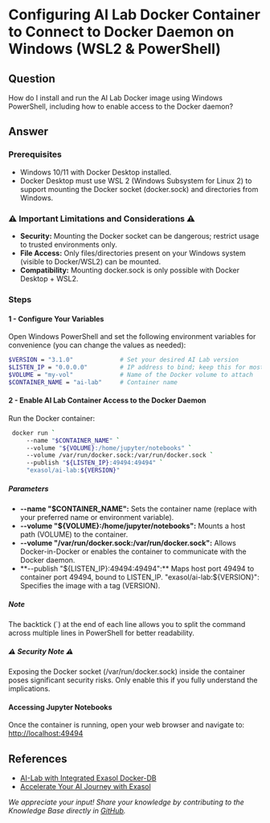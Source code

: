 # Configuring AI Lab Docker Container to Connect to Docker Daemon on Windows (WSL2 & PowerShell)

## Question

How do I install and run the AI Lab Docker image using Windows PowerShell, including how to enable access to the Docker daemon?

## Answer

### Prerequisites

* Windows 10/11 with Docker Desktop installed.
* Docker Desktop must use WSL 2 (Windows Subsystem for Linux 2) to support mounting the Docker socket (docker.sock) and directories from Windows.

### ⚠ Important Limitations and Considerations ⚠

* **Security:** Mounting the Docker socket can be dangerous; restrict usage to trusted environments only.
* **File Access:** Only files/directories present on your Windows system (visible to Docker/WSL2) can be mounted.
* **Compatibility:** Mounting docker.sock is only possible with Docker Desktop + WSL2.

### Steps

#### 1 - Configure Your Variables

Open Windows PowerShell and set the following environment variables for convenience (you can change the values as needed):

```bash
$VERSION = "3.1.0"             # Set your desired AI Lab version
$LISTEN_IP = "0.0.0.0"         # IP address to bind; keep this for most cases
$VOLUME = "my-vol"             # Name of the Docker volume to attach
$CONTAINER_NAME = "ai-lab"     # Container name
```

#### 2 - Enable AI Lab Container Access to the Docker Daemon

Run the Docker container:

```bash
 docker run `
     --name "$CONTAINER_NAME" `
     --volume "${VOLUME}:/home/jupyter/notebooks" `
     --volume /var/run/docker.sock:/var/run/docker.sock `
     --publish "${LISTEN_IP}:49494:49494" `
     "exasol/ai-lab:${VERSION}"
```

##### Parameters

* **--name "$CONTAINER_NAME":** Sets the container name (replace with your preferred name or environment variable).
* **--volume "${VOLUME}:/home/jupyter/notebooks":** Mounts a host path (VOLUME) to the container.
* **--volume "/var/run/docker.sock:/var/run/docker.sock":** Allows Docker-in-Docker or enables the container to communicate with the Docker daemon.
* **--publish "${LISTEN_IP}:49494:49494":** Maps host port 49494 to container port 49494, bound to LISTEN_IP.
"exasol/ai-lab:${VERSION}": Specifies the image with a tag (VERSION).

##### Note

The backtick (`) at the end of each line allows you to split the command across multiple lines in PowerShell for better readability.

##### ⚠ Security Note ⚠

Exposing the Docker socket (/var/run/docker.sock) inside the container poses significant security risks. Only enable this if you fully understand the implications.

#### Accessing Jupyter Notebooks

Once the container is running, open your web browser and navigate to: [http://localhost:49494](http://localhost:49494)

## References

* [AI-Lab with Integrated Exasol Docker-DB](https://github.com/exasol/ai-lab/blob/3.1.0/doc/user_guide/docker/docker-usage.md#ai-lab-with-integrated-exasol-docker-db)
* [Accelerate Your AI Journey with Exasol](https://www.exasol.com/use-cases/exasol-ai/)

*We appreciate your input! Share your knowledge by contributing to the Knowledge Base directly in [GitHub](https://github.com/exasol/public-knowledgebase).*

